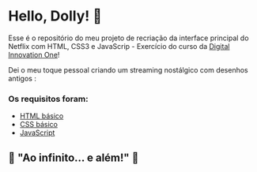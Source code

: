 # Hello, Dolly! :sheep:

Esse é o repositório do meu projeto de recriação da interface principal do Netflix com HTML, CSS3 e JavaScrip - Exercício do curso da [Digital Innovation One](https://web.digitalinnovation.one/)!

Dei o meu toque pessoal criando um streaming nostálgico com desenhos antigos :

### Os requisitos foram:

* [HTML básico](https://www.w3schools.com/html/)
* [CSS básico](https://developer.mozilla.org/pt-BR/docs/Web/CSS)
* [JavaScript](https://developer.mozilla.org/pt-BR/docs/Web/JavaScript)

## 🚀 "Ao infinito... e além!" 🚀

